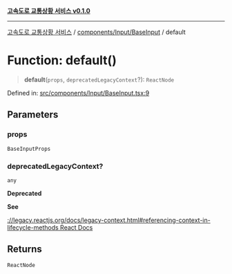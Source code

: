 [**고속도로 교통상황 서비스 v0.1.0**](../../../../README.md)

***

[고속도로 교통상황 서비스](../../../../modules.md) / [components/Input/BaseInput](../README.md) / default

# Function: default()

> **default**(`props`, `deprecatedLegacyContext`?): `ReactNode`

Defined in: [src/components/Input/BaseInput.tsx:9](https://github.com/ksheyon123/road-status-preview/blob/f8475dd9e1f35d9b8acf92ef20ed9d0782a8bb42/src/components/Input/BaseInput.tsx#L9)

## Parameters

### props

`BaseInputProps`

### deprecatedLegacyContext?

`any`

**Deprecated**

**See**

[://legacy.reactjs.org/docs/legacy-context.html#referencing-context-in-lifecycle-methods React Docs](../../../../https/README.md)

## Returns

`ReactNode`
